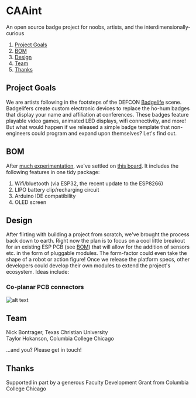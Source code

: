 # CAAint
An open source badge project for noobs, artists, and the interdimensionally-curious

1. [Project Goals](#project-goals)
2. [BOM](#bom)
2. [Design](#design)
3. [Team](#team)
4. [Thanks](#thanks)

## Project Goals
We are artists following in the footsteps of the DEFCON [Badgelife](https://hackaday.com/tag/badgelife/) scene. Badgelifers create custom electronic devices to replace the ho-hum badges that display your name and affiliation at conferences. These badges feature playable video games, animated LED displays, wifi connectivity, and more! But what would happen if we released a simple badge template that non-engineers could program and expand upon themselves? Let's find out.

## BOM
After [much experimentation](/Archive), we've settled on [this board](https://www.aliexpress.com/item/TTGO-ESP8266-ESP32-0-96-0-96-inch-OLED-Display-WiFi-Bluetooth-18650-Lithium-Battery-Shield/32839517061.html?spm=a2g0s.9042311.0.0.qXU7bh). It includes the following features in one tidy package:

1. Wifi/bluetooth (via ESP32, the recent update to the ESP8266)
2. LIPO battery clip/recharging circuit
3. Arduino IDE compatibility
4. OLED screen

## Design
After flirting with building a project from scratch, we've brought the process back down to earth. Right now the plan is to focus on a cool little breakout for an existing ESP PCB (see [BOM](#bom)) that will allow for the addition of sensors etc. in the form of pluggable modules. The form-factor could even take the shape of a robot or action figure! Once we release the platform specs, other developers could develop their own modules to extend the project's ecosystem. Ideas include:

### Co-planar PCB connectors
![alt text](/design/right_angle_to_right_angle.jpg)

## Team
Nick Bontrager, Texas Christian University  
Taylor Hokanson, Columbia College Chicago

...and you? Please get in touch!

## Thanks
Supported in part by a generous Faculty Development Grant from Columbia College Chicago
